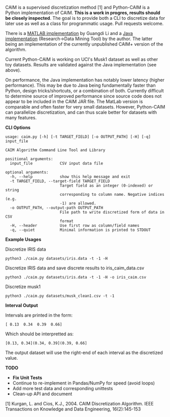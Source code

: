 CAIM is a supervised discretization method [1] and Python-CAIM is a Python implementation of CAIM. **This is a work in progres, results should be closely inspected**. The goal is to provide both a CLI to discretize data for later use as well as a class for programmatic usage. Pull requests welcome.

There is a [MATLAB implementation](http://www.mathworks.com/matlabcentral/fileexchange/24344-caim-discretization-algorithm) by Guangdi Li and a [Java implementation](http://www.cioslab.vcu.edu/index.html) (Research->Data Mining Tool) by the author. The latter being an implementation of the currently unpublished CAIM+ version of the algorithm.

Current Python-CAIM is working on UCI's Musk1 dataset as well as other toy datasets. Results are validated against the Java implementation (see above).

On performance, the Java implementation has notably lower latency (higher performance). This may be due to Java being fundamentally faster than Python, design tricks/shortcuts, or a combination of both. Currently difficult to determine source of improved performance since source code does not appear to be included in the CAIM JAR file. The MatLab version is comparable and often faster for very small datasets. However, Python-CAIM can parallelize discretization, and can thus scale better for datasets with many features.

**CLI Options**

    usage: caim.py [-h] [-t TARGET_FIELD] [-o OUTPUT_PATH] [-H] [-q] input_file

    CAIM Algorithm Command Line Tool and Library

    positional arguments:
      input_file            CSV input data file

    optional arguments:
      -h, --help            show this help message and exit
      -t TARGET_FIELD, --target-field TARGET_FIELD
                            Target field as an integer (0-indexed) or string
                            corresponding to column name. Negative indices (e.g.
                            -1) are allowed.
      -o OUTPUT_PATH, --output-path OUTPUT_PATH
                            File path to write discretized form of data in CSV
                            format
      -H, --header          Use first row as column/field names
      -q, --quiet           Minimal information is printed to STDOUT

**Example Usages**

Discretize IRIS data

    python3 ./caim.py datasets/iris.data -t -1 -H

Discretize IRIS data and save discrete results to iris_caim_data.csv

    python3 ./caim.py datasets/iris.data -t -1 -H -o iris_caim.csv

Discretize musk1

    python3 ./caim.py datasets/musk_clean1.csv -t -1

**Interval Output**

Intervals are printed in the form:

    [ 0.13  0.34  0.39  0.66]

Which should be interpretted as:

    [0.13, 0.34](0.34, 0.39](0.39, 0.66]

The output dataset will use the right-end of each interval as the discretized value.

**TODO**

* **Fix Unit Tests**
* Continue to re-implement in Pandas/NumPy for speed (avoid loops)
* Add more test data and corresponding unittests
* Clean-up API and document

[1] Kurgan, L. and Cios, K.J., 2004. CAIM Discretization Algorithm. IEEE Transactions on Knowledge and Data Engineering, 16(2):145-153
